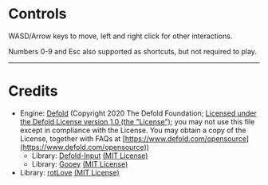 # Controls
WASD/Arrow keys to move, left and right click for other interactions.

Numbers 0-9 and Esc also supported as shortcuts, but not required to play.

---

# Credits
- Engine: [Defold](https://defold.com/) (Copyright 2020 The Defold Foundation; [Licensed under the Defold License version 1.0 (the "License")](https://defold.com/license/); you may not use this file except in compliance with the License. You may obtain a copy of the License, together with FAQs at [https://www.defold.com/opensource](https://www.defold.com/opensource))
	- Library: [Defold-Input](https://github.com/britzl/defold-input) [(MIT License)](https://github.com/britzl/defold-input/blob/master/LICENSE.md)
	- Library: [Gooey](https://github.com/britzl/gooey) [(MIT License)](https://github.com/britzl/gooey/blob/master/LICENSE.md)
- Library: [rotLove](https://github.com/paulofmandown/rotLove) [(MIT License)](https://github.com/paulofmandown/rotLove/blob/master/LICENSE.txt)